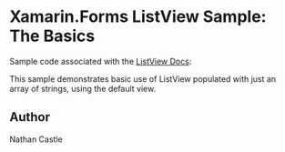 Xamarin.Forms ListView Sample: The Basics
===========================

Sample code associated with the [ListView Docs](http://developer.xamarin.com/guides/cross-platform/xamarin-forms/user-interface/list_view/):

This sample demonstrates basic use of ListView populated with just an array of strings, using the default view.

Author
------
Nathan Castle
